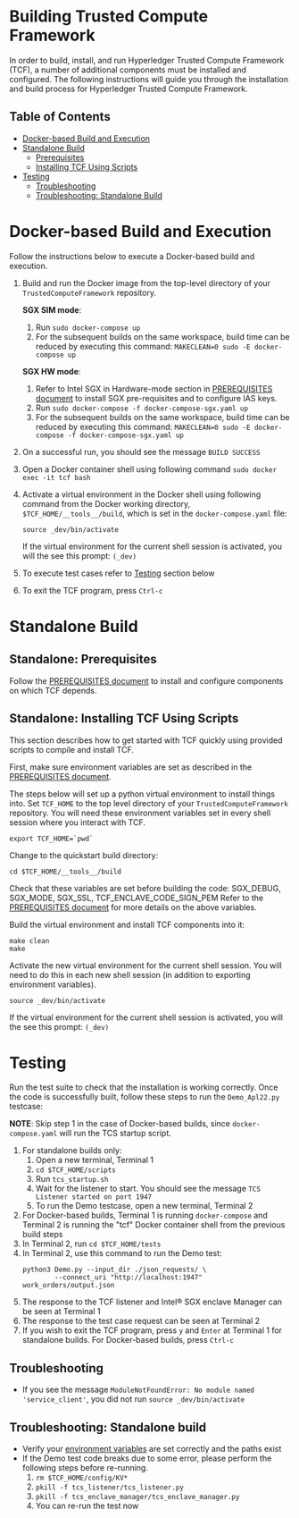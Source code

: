 <!--
Licensed under Creative Commons Attribution 4.0 International License
https://creativecommons.org/licenses/by/4.0/
-->
# Building Trusted Compute Framework

In order to build, install, and run Hyperledger Trusted Compute Framework
(TCF), a number of additional components must be installed and configured.
The following instructions will guide you through the installation and build
process for Hyperledger Trusted Compute Framework.

## Table of Contents

- [Docker-based Build and Execution](#dockerbuild)
- [Standalone Build](#standalonebuild)
    - [Prerequisites](#prerequisites)
    - [Installing TCF Using Scripts](#installtcf)
- [Testing](#testing)
    - [Troubleshooting](#troubleshooting)
    - [Troubleshooting: Standalone Build](#troubleshootingstandalone)

# <a name="dockerbuild"></a>Docker-based Build and Execution
Follow the instructions below to execute a Docker-based build and execution.
1. Build and run the Docker image from the top-level directory of your
   `TrustedComputeFramework` repository.

   **SGX SIM mode**:
   1. Run `sudo docker-compose up`
   2. For the subsequent builds on the same workspace, build time can be
      reduced by executing this command:
      `MAKECLEAN=0 sudo -E docker-compose up`

   **SGX HW mode**:
   1. Refer to Intel SGX in Hardware-mode section in
      [PREREQUISITES document](PREREQUISITES.md) to install SGX pre-requisites
      and to configure IAS keys.
   2. Run `sudo docker-compose -f docker-compose-sgx.yaml up`
   3. For the subsequent builds on the same workspace, build time can be
      reduced by executing this command:
      `MAKECLEAN=0 sudo -E docker-compose -f docker-compose-sgx.yaml up`
2. On a successful run, you should see the message `BUILD SUCCESS`
3. Open a Docker container shell using following command
   `sudo docker exec -it tcf bash`
4. Activate a virtual environment in the Docker shell using following command
   from the Docker working directory, `$TCF_HOME/__tools__/build`,
   which is set in the `docker-compose.yaml` file:
   ```
   source _dev/bin/activate
   ```
   If the virtual environment for the current shell session is activated,
   you will the see this prompt: `(_dev)`
5. To execute test cases refer to [Testing](#testing) section below
6. To exit the TCF program, press `Ctrl-c`

# <a name="standalonebuild"></a>Standalone Build
## <a name="prerequisites"></a>Standalone: Prerequisites
Follow the [PREREQUISITES document](PREREQUISITES.md) to install and configure
components on which TCF depends.

## <a name="installtcf"></a>Standalone: Installing TCF Using Scripts
This section describes how to get started with TCF quickly using provided
scripts to compile and install TCF.

First, make sure environment variables are set as described in the
[PREREQUISITES document](PREREQUISITES.md).

The steps below will set up a python virtual environment to install things
into. Set `TCF_HOME` to the top level directory of your
`TrustedComputeFramework` repository.
You will need these environment variables set in every shell session
where you interact with TCF.
```
export TCF_HOME=`pwd`
```

Change to the quickstart build directory:
```
cd $TCF_HOME/__tools__/build
```

Check that these variables are set before building the code:
SGX_DEBUG, SGX_MODE, SGX_SSL, TCF_ENCLAVE_CODE_SIGN_PEM
Refer to the [PREREQUISITES document](PREREQUISITES.md)
for more details on the above variables.

Build the virtual environment and install TCF components into it:
```
make clean
make
```

Activate the new virtual environment for the current shell session. You will
need to do this in each new shell session (in addition to exporting environment
variables).
```
source _dev/bin/activate
```
If the virtual environment for the current shell session is activated,
you will the see this prompt: `(_dev)`

# <a name="testing"></a>Testing

Run the test suite to check that the installation is working correctly.
Once the code is successfully built, follow these steps to run
the `Demo_Apl22.py` testcase:

**NOTE**: Skip step 1 in the case of Docker-based builds, since
`docker-compose.yaml` will run the TCS startup script.

1. For standalone builds only:
   1. Open a new terminal, Terminal 1
   2. `cd $TCF_HOME/scripts`
   3. Run `tcs_startup.sh`
   4. Wait for the listener to start. You should see the message
      `TCS Listener started on port 1947`
   5. To run the Demo testcase, open a new terminal, Terminal 2
2. For Docker-based builds, Terminal 1 is running `docker-compose` and
   Terminal 2 is running the "tcf" Docker container shell from the previous
   build steps
3. In Terminal 2, run `cd $TCF_HOME/tests`
4. In Terminal 2, use this command to run the Demo test:
   ```
   python3 Demo.py --input_dir ./json_requests/ \
           --connect_uri "http://localhost:1947" work_orders/output.json
   ```
5. The response to the TCF listener and Intel&reg; SGX enclave Manager can be
   seen at Terminal 1
6. The response to the test case request can be seen at Terminal 2
7. If you wish to exit the TCF program, press `y` and `Enter` at Terminal 1
   for standalone builds.
   For Docker-based builds, press `Ctrl-c`

## <a name="troubleshooting"></a>Troubleshooting
- If you see the message
  `ModuleNotFoundError: No module named 'service_client'`, you did not run
  `source _dev/bin/activate`

## <a name="troubleshootingstandalone"></a>Troubleshooting: Standalone build
- Verify your [environment variables](PREREQUISITES.md#environment) are set correctly and the paths exist
- If the Demo test code breaks due to some error, please perform the following steps
before re-running.
  1. `rm $TCF_HOME/config/KV* `
  2. `pkill -f tcs_listener/tcs_listener.py`
  3. `pkill -f tcs_enclave_manager/tcs_enclave_manager.py`
  4. You can re-run the test now

